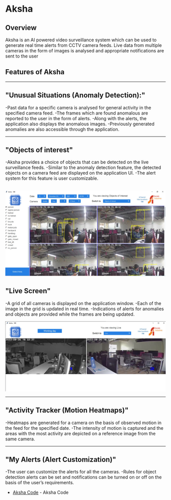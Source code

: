 # Aksha

## Overview

Aksha is an AI powered video surveillance system which can be used to generate real time alerts from CCTV camera feeds. Live data from multiple cameras in the form of images is analysed and appropriate notifications are sent to the user

## Features of Aksha

---

"Unusual Situations (Anomaly Detection):"
---

-Past data for a specific camera is analysed for general activity in the specified camera feed.
-The frames which are found anomalous are reported to the user in the form of alerts.
-Along with the alerts, the application also displays the anomalous images.
-Previously generated anomalies are also accessible through the application.


---
"Objects of interest"
---
-Aksha provides a choice of objects that can be detected on the live
surveillance feeds.
-Similar to the anomaly detection feature, the detected objects on a
camera feed are displayed on the application UI.
-The alert system for this feature is user customizable.

[![N|Solid](https://github.com/tdeshpandealgoanalytics/tdeshpandealgoanalytics.github.io/blob/main/WhatsApp%20Image%202022-12-19%20at%204.28.44%20PM.jpeg)](https://nodesource.com/products/nsolid)
---

"Live Screen"
---

-A grid of all cameras is displayed on the application window.
-Each of the image in the grid is updated in real time.
-Indications of alerts for anomalies and objects are provided while the frames are being updated.

[![N|Solid](https://github.com/tdeshpandealgoanalytics/tdeshpandealgoanalytics.github.io/blob/main/WhatsApp%20Image%202022-12-19%20at%204.27.06%20PM.jpeg)](https://nodesource.com/products/nsolid)

---

"Activity Tracker (Motion Heatmaps)"
---

-Heatmaps are generated for a camera on the basis of observed motion in the feed for the specified date.
-The intensity of motion is captured and the areas with the most activity are depicted on a reference image from the same camera.

---

"My Alerts (Alert Customization)"
---

-The user can customize the alerts for all the cameras.
-Rules for object detection alerts can be set and notifications can be turned on or off on the basis of the user’s requirements.


- [Aksha Code](https://raw.githack.com/tdeshpandealgoanalytics/tdeshpandealgoanalytics.github.io/main/Docs/_build/html/index.html) - Aksha Code


